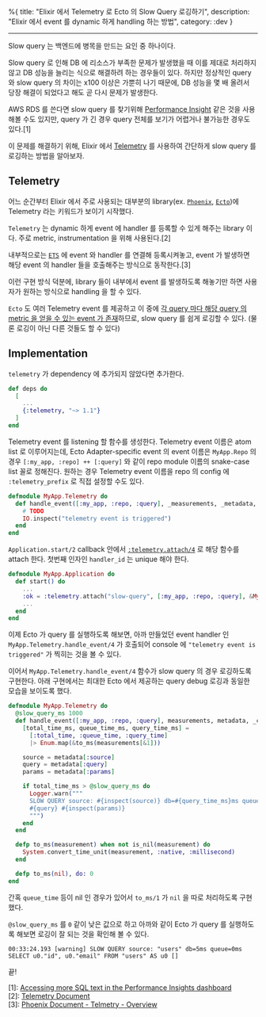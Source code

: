 %{
title: "Elixir 에서 Telemetry 로 Ecto 의 Slow Query 로깅하기",
description: "Elixir 에서 event 를 dynamic 하게 handling 하는 방법",
category: :dev
}

---

Slow query 는 백엔드에 병목을 만드는 요인 중 하나이다.

Slow query 로 인해 DB 에 리소스가 부족한 문제가 발생했을 때 이를 제대로 처리하지 않고 DB 성능을 늘리는 식으로 해결하려 하는 경우들이 있다. 하지만 정상적인 query 와 slow query 의 차이는 x100 이상은 가뿐히 나기 때문에, DB 성능을 몇 배 올려서 당장 해결이 되었다고 해도 곧 다시 문제가 발생한다.

AWS RDS 를 쓴다면 slow query 를 찾기위해 [Performance Insight](https://docs.aws.amazon.com/AmazonRDS/latest/UserGuide/USER_PerfInsights.html) 같은 것을 사용해볼 수도 있지만, query 가 긴 경우 query 전체를 보기가 어렵거나 불가능한 경우도 있다.[1]

이 문제를 해결하기 위해, Elixir 에서 [Telemetry](https://github.com/beam-telemetry/telemetry) 를 사용하여 간단하게 slow query 를 로깅하는 방법을 알아보자.

## Telemetry

어느 순간부터 Elixir 에서 주로 사용되는 대부분의 library(ex. [`Phoenix`](https://github.com/phoenixframework/phoenix), [`Ecto`](https://github.com/elixir-ecto/ecto))에 Telemetry 라는 키워드가 보이기 시작했다.

`Telemetry` 는 dynamic 하게 event 에 handler 를 등록할 수 있게 해주는 library 이다. 주로 metric, instrumentation 을 위해 사용된다.[2]

내부적으로는 [`ETS`](https://www.erlang.org/doc/man/ets.html) 에 event 와 handler 를 연결해 등록시켜놓고, event 가 발생하면 해당 event 의 handler 들을 호출해주는 방식으로 동작한다.[3]

이런 구현 방식 덕분에, library 들이 내부에서 event 를 발생하도록 해놓기만 하면 사용자가 원하는 방식으로 handling 을 할 수 있다.

`Ecto` 도 여러 Telemetry event 를 제공하고 이 중에 [각 query 마다 해당 query 의 metric 을 얻을 수 있는 event 가 존재](https://hexdocs.pm/ecto/Ecto.Repo.html#module-adapter-specific-events)하므로, slow query 를 쉽게 로깅할 수 있다. (물론 로깅이 아닌 다른 것들도 할 수 있다)

## Implementation

`telemetry` 가 dependency 에 추가되지 않았다면 추가한다.

```elixir
def deps do
  [
    ...
    {:telemetry, "~> 1.1"}
  ]
end
```

Telemetry event 를 listening 할 함수를 생성한다. Telemetry event 이름은 atom list 로 이루어지는데, Ecto Adapter-specific event 의 event 이름은 `MyApp.Repo` 의 경우 `[:my_app, :repo] ++ [:query]` 와 같이 repo module 이름의 snake-case list 꼴로 정해진다. 원하는 경우 Telemetry event 이름을 repo 의 config 에 `:telemetry_prefix` 로 직접 설정할 수도 있다.

```elixir
defmodule MyApp.Telemetry do
  def handle_event([:my_app, :repo, :query], _measurements, _metadata, _config) do
    # TODO
    IO.inspect("telemetry event is triggered")
  end
end
```

`Application.start/2` callback 안에서 [`:telemetry.attach/4`](https://hexdocs.pm/telemetry/telemetry.html#attach/4) 로 해당 함수를 attach 한다. 첫번째 인자인 `handler_id` 는 unique 해야 한다.

```elixir
defmodule MyApp.Application do
  def start() do
    ...
    :ok = :telemetry.attach("slow-query", [:my_app, :repo, :query], &MyApp.Telemetry.handle_event/4, %{})
    ...
  end
end
```

이제 Ecto 가 query 를 실행하도록 해보면, 아까 만들었던 event handler 인 `MyApp.Telemetry.handle_event/4` 가 호출되어 console 에 `"telemetry event is triggered"` 가 찍히는 것을 볼 수 있다.

이어서 `MyApp.Telemetry.handle_event/4` 함수가 slow query 의 경우 로깅하도록 구현한다. 아래 구현에서는 최대한 Ecto 에서 제공하는 query debug 로깅과 동일한 모습을 보이도록 했다.

```elixir
defmodule MyApp.Telemetry do
  @slow_query_ms 1000
  def handle_event([:my_app, :repo, :query], measurements, metadata, _config) do
    [total_time_ms, queue_time_ms, query_time_ms] =
      [:total_time, :queue_time, :query_time]
      |> Enum.map(&to_ms(measurements[&1]))

    source = metadata[:source]
    query = metadata[:query]
    params = metadata[:params]

    if total_time_ms > @slow_query_ms do
      Logger.warn("""
      SLOW QUERY source: #{inspect(source)} db=#{query_time_ms}ms queue=#{queue_time_ms}ms
      #{query} #{inspect(params)}
      """)
    end
  end

  defp to_ms(measurement) when not is_nil(measurement) do
    System.convert_time_unit(measurement, :native, :millisecond)
  end

  defp to_ms(nil), do: 0
end
```

간혹 `queue_time` 등이 nil 인 경우가 있어서 `to_ms/1` 가 `nil` 을 따로 처리하도록 구현했다.

`@slow_query_ms` 를 `0` 같이 낮은 값으로 하고 아까와 같이 Ecto 가 query 를 실행하도록 해보면 로깅이 잘 되는 것을 확인해 볼 수 있다.

```
00:33:24.193 [warning] SLOW QUERY source: "users" db=5ms queue=0ms
SELECT u0."id", u0."email" FROM "users" AS u0 []
```

끝!

[1]: [Accessing more SQL text in the Performance Insights dashboard](https://docs.aws.amazon.com/AmazonRDS/latest/UserGuide/USER_PerfInsights.UsingDashboard.SQLTextSize.html)\
[2]: [Telemetry Document](https://hexdocs.pm/telemetry/readme.html)\
[3]: [Phoenix Document - Telmetry - Overview](https://hexdocs.pm/phoenix/telemetry.html#overview)
